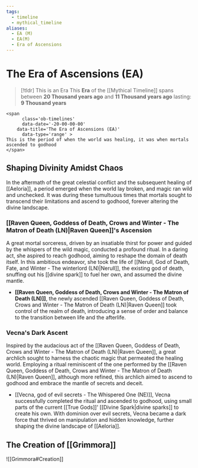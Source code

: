 ```yaml
---
tags:
  - timeline
  - mythical_timeline
aliases:
  - EA (M)
  - EA(M)
  - Era of Ascensions
---
```

# The Era of Ascensions (EA)


> [!tldr] This is an Era
> This **Era** of the [[Mythical Timeline]] spans between **20 Thousand years ago** and **11 Thousand years ago** lasting: **9 Thousand years**
```
<span 
	  class='ob-timelines' 
	  data-date='-20-00-00-00' 
	data-title='The Era of Ascensions (EA)'
	  data-type='range' > 
This is the period of when the world was healing, it was when mortals ascended to godhood
</span>
```

## Shaping Divinity Amidst Chaos

In the aftermath of the great celestial conflict and the subsequent healing of [[Aeloria]], a period emerged when the world lay broken, and magic ran wild and unchecked. It was during these tumultuous times that mortals sought to transcend their limitations and ascend to godhood, forever altering the divine landscape.

### [[Raven Queen, Goddess of Death, Crows and Winter - The Matron of Death (LN)|Raven Queen]]'s Ascension

A great mortal sorceress, driven by an insatiable thirst for power and guided by the whispers of the wild magic, conducted a profound ritual. In a daring act, she aspired to reach godhood, aiming to reshape the domain of death itself. In this ambitious endeavor, she took the life of [[Nerull, God of Death, Fate, and Winter - The winterlord (LN)|Nerull]], the existing god of death, snuffing out his [[divine spark]] to fuel her own, and assumed the divine mantle.

- **[[Raven Queen, Goddess of Death, Crows and Winter - The Matron of Death (LN)]]**, the newly ascended [[Raven Queen, Goddess of Death, Crows and Winter - The Matron of Death (LN)|Raven Queen]] took control of the realm of death, introducing a sense of order and balance to the transition between life and the afterlife.

### Vecna's Dark Ascent
Inspired by the audacious act of the [[Raven Queen, Goddess of Death, Crows and Winter - The Matron of Death (LN)|Raven Queen]], a great archlich sought to harness the chaotic magic that permeated the healing world. Employing a ritual reminiscent of the one performed by the [[Raven Queen, Goddess of Death, Crows and Winter - The Matron of Death (LN)|Raven Queen]], although more refined, this archlich aimed to ascend to godhood and embrace the mantle of secrets and deceit.

- [[Vecna, god of evil secrets - The Whispered One (NE)]], Vecna successfully completed the ritual and ascended to godhood, using small parts of the current [[True Gods]]' [[Divine Spark|divine sparks]] to create his own. With dominion over evil secrets, Vecna became a dark force that thrived on manipulation and hidden knowledge, further shaping the divine landscape of [[Aeloria]].

## The Creation of [[Grimmora]]

![[Grimmora#Creation]]
